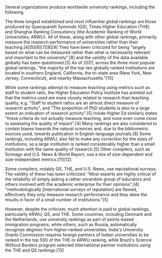 Several organizations produce worldwide university rankings, including the following.

The three longest established and most influential global rankings are those produced by Quacquarelli Symonds (QS), Times Higher Education (THE) and Shanghai Ranking Consultancy (the Academic Ranking of World Universities; ARWU). All of these, along with other global rankings, primarily measure the research performance of universities rather than their teaching.[4][5][6][7][8][9] They have been criticized for being "largely based on what can be measured rather than what is necessarily relevant and important to the university",[8] and the validity of the data available globally has been questioned.[5] As of 2021, across the three most popular global rankings, "the majority of the top-ten globally ranked institutions are located in southern England, California, the tri-state area (New York, New Jersey, Connecticut), and nearby Massachusetts."[10]

While some rankings attempt to measure teaching using metrics such as staff to student ratio, the Higher Education Policy Institute has pointed out that the metrics used are more closely related to research than teaching quality, e.g. "Staff to student ratios are an almost direct measure of research activity", and "The proportion of PhD students is also to a large extent an indication of research activity".[5] Inside Higher Ed similarly states "these criteria do not actually measure teaching, and none even come close to assessing the quality of impact".[4] Many rankings are also considered to contain biases towards the natural sciences and, due to the bibliometric sources used, towards publication in English-language journals.[8] Some rankings, including ARWU, also fail to make any correction for the sizes of institutions, so a large institution is ranked considerably higher than a small institution with the same quality of research.[5] Other compilers, such as Scimago and U.S. News & World Report, use a mix of size-dependent and size-independent metrics.[11][12]

Some compilers, notably QS, THE, and U.S. News, use reputational surveys. The validity of these has been criticized: "Most experts are highly critical of the reliability of simply asking a rather unrandom group of educators and others involved with the academic enterprise for their opinions";[4] "methodologically [international surveys of reputation] are flawed, effectively they only measure research performance and they skew the results in favor of a small number of institutions."[5]

However, despite the criticism, much attention is paid to global rankings, particularly ARWU, QS, and THE. Some countries, including Denmark and the Netherlands, use university rankings as part of points-based immigration programs, while others, such as Russia, automatically recognize degrees from higher-ranked universities. India's University Grants Commission requires foreign partners of Indian universities to be ranked in the top 500 of the THE or ARWU ranking, while Brazil's Science Without Borders program selected international partner institutions using the THE and QS rankings.[13]
